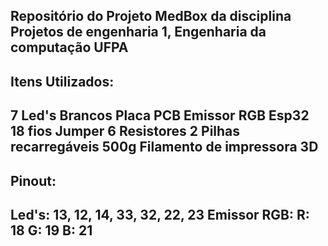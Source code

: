 Repositório do Projeto MedBox da disciplina Projetos de engenharia 1, Engenharia da computação UFPA
------------------------
Itens Utilizados: 
------------------------
7 Led's Brancos
Placa PCB
Emissor RGB
Esp32
18 fios Jumper
6 Resistores
2 Pilhas recarregáveis 
500g Filamento de impressora 3D
------------------------
Pinout:
------------------------
Led's: 13, 12, 14, 33, 32, 22, 23
Emissor RGB: 
R: 18
G: 19
B: 21
------------------------


